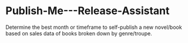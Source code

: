 # Publish-Me---Release-Assistant
Determine the best month or timeframe to self-publish a new novel/book based on sales data of books broken down by genre/troupe.

